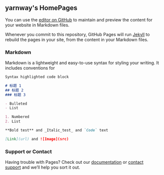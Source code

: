 ## yarnway's HomePages

You can use the [editor on GitHub](https://github.com/yarnway/yarnway.github.io/edit/main/docs/index.md) to maintain and preview the content for your website in Markdown files.

Whenever you commit to this repository, GitHub Pages will run [Jekyll](https://jekyllrb.com/) to rebuild the pages in your site, from the content in your Markdown files.

### Markdown

Markdown is a lightweight and easy-to-use syntax for styling your writing. It includes conventions for

```markdown
Syntax highlighted code block

# 标题 1
## 标题 2
### 标题 3

- Bulleted
- List

1. Numbered
2. List

**Bold test** and _Italic_test_ and `Code` text

[Link](url) and ![Image](src)
```

### Support or Contact

Having trouble with Pages? Check out our [documentation](https://docs.github.com/categories/github-pages-basics/) or [contact support](https://support.github.com/contact) and we’ll help you sort it out.
